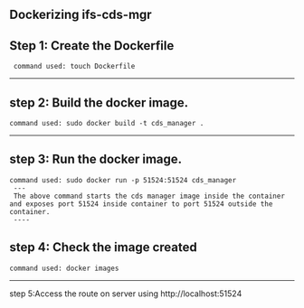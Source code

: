 ## Dockerizing ifs-cds-mgr
 Step 1: Create the Dockerfile 
  --- 
     command used: touch Dockerfile
   ---- 
 step 2: Build the docker image.
   ---
    command used: sudo docker build -t cds_manager .
   ---
   step 3: Run the docker image.
   ----
    command used: sudo docker run -p 51524:51524 cds_manager
     ---
     The above command starts the cds manager image inside the container and exposes port 51524 inside container to port 51524 outside the container.
     ----

   step 4: Check the image created 
   ---
    command used: docker images
   ---
 step 5:Access the route on server using http://localhost:51524

